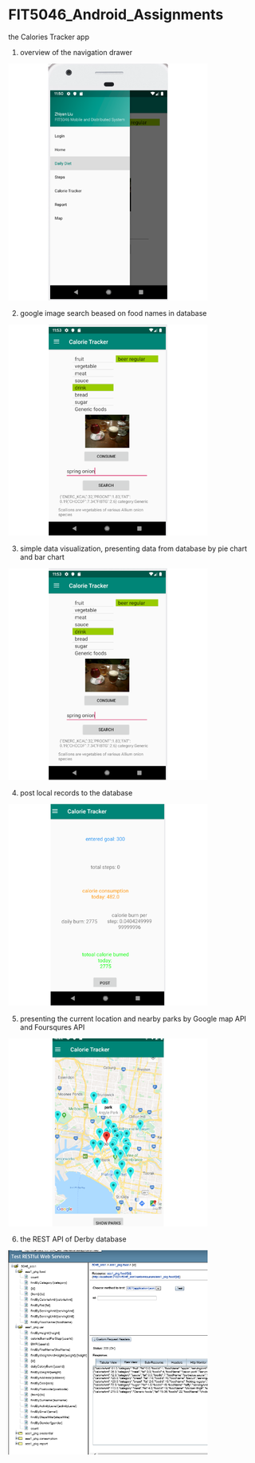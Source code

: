 # FIT5046_Android_Assignments
 the Calories Tracker app
  
1. overview of the navigation drawer 
<img src="./menu.png" alt="menu" width="400"/>

2. google image search beased on food names in database
<img src="./descimage.png" alt="descimage" width="400"/>

3. simple data visualization, presenting data from database by pie chart and bar chart
<img src="./descimage.png" alt="descimage" width="400"/>

4. post local records to the database
<img src="./record.png" alt="record" width="400"/>

5. presenting the current location and nearby parks by Google map API and Foursqures API
<img src="./park.png" alt="park" width="400"/>

6. the REST API of Derby database 
<img src="./api.png" alt="api" width="400"/>

